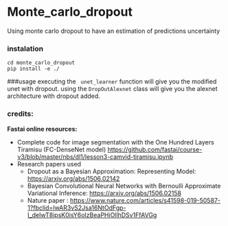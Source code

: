 # Monte_carlo_dropout
Using monte carlo dropout to have an estimation of predictions uncertainty

### instalation
```
cd monte_carlo_dropout
pip install -e ./
```

###usage
executing the ` unet_learner` function will give you the modified unet with dropout.
using the `DropOutAlexnet` class will give you the alexnet architecture with dropout added.

### credits:
__Fastai online resources:__ 
- Complete code for image segmentation with the One Hundred Layers Tiramisu (FC-DenseNet model)    https://github.com/fastai/course-v3/blob/master/nbs/dl1/lesson3-camvid-tiramisu.ipynb 
- Research papers used
  - Dropout as a Bayesian Approximation: Representing Model: https://arxiv.org/abs/1506.02142
  - Bayesian Convolutional Neural Networks with Bernoulli Approximate Variational Inference:  https://arxiv.org/abs/1506.02158 
  - Nature paper : https://www.nature.com/articles/s41598-019-50587-1?fbclid=IwAR3vS2Jsa16NtOdFgp-I_deIwT8ipsK0isY6oIzBeaPHjOllhDSv1FfAVGg


